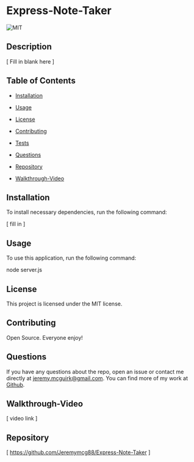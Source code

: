 # Express-Note-Taker

![MIT](https://img.shields.io/badge/license-MIT-green.svg)

## Description

[ Fill in blank here ]


## Table of Contents

* [Installation](#installation)

* [Usage](#usage)

* [License](#license)

* [Contributing](#contributing)

* [Tests](#tests)

* [Questions](#questions)

* [Repository](#Repository)

* [Walkthrough-Video](#Walkthrough-Video)

## Installation

To install necessary dependencies, run the following command:

[ fill in ]


## Usage

To use this application, run the following command:

node server.js


## License

This project is licensed under the MIT license.


## Contributing

Open Source. Everyone enjoy!

## Questions

If you have any questions about the repo, open an issue or contact me directly at jeremy.mcguirk@gmail.com. You can find more of my work at [Github](https://github.com/jeremymcg88).

## Walkthrough-Video

[ video link ]

## Repository

[ https://github.com/Jeremymcg88/Express-Note-Taker ]
